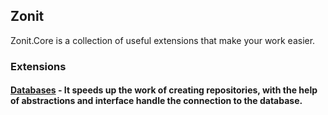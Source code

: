 ## Zonit 

Zonit.Core is a collection of useful extensions that make your work easier.

### Extensions
#### [Databases](https://github.com/Zonit/Zonit.Core/tree/master/Source/Extensions/Databases) - It speeds up the work of creating repositories, with the help of abstractions and interface handle the connection to the database.


